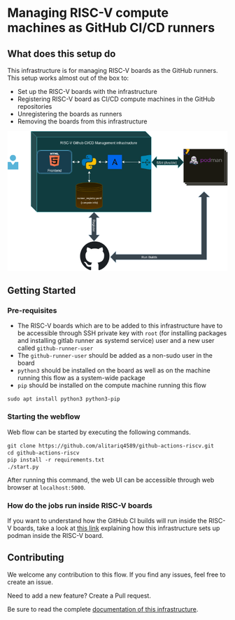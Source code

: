 # Managing RISC-V compute machines as GitHub CI/CD runners

## What does this setup do

This infrastructure is for managing RISC-V boards as the GitHub runners. This setup works almost out of the box to:

- Set up the RISC-V boards with the infrastructure
- Registering RISC-V board as CI/CD compute machines in the GitHub repositories
- Unregistering the boards as runners
- Removing the boards from this infrastructure


![GitLab RISC-V Management Infrastructure](static/flask_app_github-riscv.drawio.png)

## Getting Started

### Pre-requisites

- The RISC-V boards which are to be added to this infrastructure have to be accessible through SSH private key with `root` (for installing packages and installing gitlab runner as systemd service) user and a new user called `github-runner-user`
- The `github-runner-user` should be added as a non-sudo user in the board
- `python3` should be installed on the board as well as on the machine running this flow as a system-wide package
- `pip` should be installed on the compute machine running this flow

```
sudo apt install python3 python3-pip
```

### Starting the webflow

Web flow can be started by executing the following commands.

```
git clone https://github.com/alitariq4589/github-actions-riscv.git
cd github-actions-riscv
pip install -r requirements.txt
./start.py
```

After running this command, the web UI can be accessible through web browser at `localhost:5000`.

### How do the jobs run inside RISC-V boards

If you want to understand how the GitHub CI builds will run inside the RISC-V boards, take a look at [this link](https://10x-engineers.github.io/riscv-ci-partners/setting_up_github_runner/#:~:text=Cloud%E2%80%91V.-,How%20the%20GitHub%20Action%20workflow%20works,-The%20flow%20uses) explaining how this infrastructure sets up podman inside the RISC-V board.

## Contributing

We welcome any contribution to this flow. If you find any issues, feel free to create an issue.

Need to add a new feature? Create a Pull request.

Be sure to read the complete [documentation of this infrastructure](/docs/).
